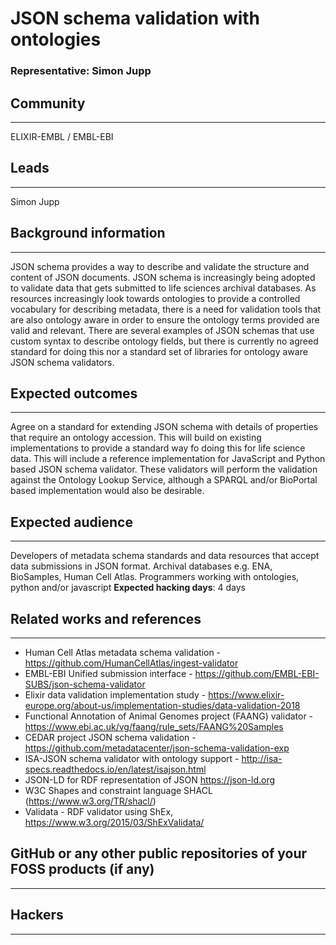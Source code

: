 # JSON schema validation with ontologies

### Representative: Simon Jupp

## Community
---

ELIXIR-EMBL / EMBL-EBI

## Leads
---
Simon Jupp 

## Background information
---
JSON schema provides a way to describe and validate the structure and content of JSON documents. JSON schema is increasingly being adopted to validate data that gets submitted to life sciences archival databases. As resources increasingly look towards ontologies to provide a controlled vocabulary for describing metadata, there is a need for validation tools that are also ontology aware in order to ensure the ontology terms provided are valid and relevant. There are several examples of JSON schemas that use custom syntax to describe ontology fields, but there is currently no agreed standard for doing this nor a standard set of libraries for ontology aware JSON schema validators. 

## Expected outcomes
---

Agree on a standard for extending JSON schema with details of properties that require an ontology accession. This will build on existing implementations to provide a standard way fo doing this for life science data. This will include a reference implementation for JavaScript and Python based JSON schema validator. These validators will perform the validation against the Ontology Lookup Service, although a SPARQL and/or BioPortal based implementation would also be desirable. 

## Expected audience
---

Developers of metadata schema standards and data resources that accept data submissions in JSON format. Archival databases e.g. ENA, BioSamples, Human Cell Atlas. Programmers working with ontologies, python and/or javascript
**Expected hacking days**: 4 days

## Related works and references
---

- Human Cell Atlas metadata schema validation - https://github.com/HumanCellAtlas/ingest-validator 
- EMBL-EBI Unified submission interface - https://github.com/EMBL-EBI-SUBS/json-schema-validator 
- Elixir data validation implementation study - https://www.elixir-europe.org/about-us/implementation-studies/data-validation-2018 
- Functional Annotation of Animal Genomes project (FAANG) validator - https://www.ebi.ac.uk/vg/faang/rule_sets/FAANG%20Samples 
- CEDAR project JSON schema validation - https://github.com/metadatacenter/json-schema-validation-exp 
- ISA-JSON schema validator with ontology support - http://isa-specs.readthedocs.io/en/latest/isajson.html 
- JSON-LD for RDF representation of JSON https://json-ld.org 
- W3C Shapes and constraint language SHACL (https://www.w3.org/TR/shacl/) 
- Validata - RDF validator using ShEx, https://www.w3.org/2015/03/ShExValidata/


## GitHub or any other public repositories of your FOSS products (if any)
---



## Hackers
---


